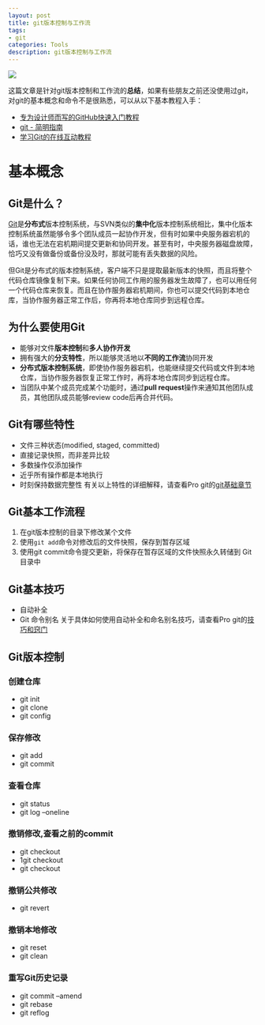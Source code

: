 ```yaml
---
layout: post
title: git版本控制与工作流
tags:
- git
categories: Tools
description: git版本控制与工作流
---
```


![](http://ww2.sinaimg.cn/mw690/5ecfffbajw1f6f8tjlsk1g20ng0b40tz.gif)

这篇文章是针对git版本控制和工作流的**总结**，如果有些朋友之前还没使用过git，对git的基本概念和命令不是很熟悉，可以从以下基本教程入手：
 
- [专为设计师而写的GitHub快速入门教程](http://www.ui.cn/detail/20957.html)  
- [git - 简明指南](http://rogerdudler.github.io/git-guide/index.zh.html)   
- [学习Git的在线互动教程](http://pcottle.github.io/learnGitBranching/) 

# 基本概念

## Git是什么？

[Git](https://git-scm.com/)是**分布式**版本控制系统，与SVN类似的**集中化**版本控制系统相比，集中化版本控制系统虽然能够令多个团队成员一起协作开发，但有时如果中央服务器宕机的话，谁也无法在宕机期间提交更新和协同开发。甚至有时，中央服务器磁盘故障，恰巧又没有做备份或备份没及时，那就可能有丢失数据的风险。   

但Git是分布式的版本控制系统，客户端不只是提取最新版本的快照，而且将整个代码仓库镜像复制下来。如果任何协同工作用的服务器发生故障了，也可以用任何一个代码仓库来恢复。而且在协作服务器宕机期间，你也可以提交代码到本地仓库，当协作服务器正常工作后，你再将本地仓库同步到远程仓库。

## 为什么要使用Git

- 能够对文件**版本控制**和**多人协作开发**    
- 拥有强大的**分支特性**，所以能够灵活地以**不同的工作流**协同开发    
- **分布式版本控制系统**，即使协作服务器宕机，也能继续提交代码或文件到本地仓库，当协作服务器恢复正常工作时，再将本地仓库同步到远程仓库。
- 当团队中某个成员完成某个功能时，通过**pull request**操作来通知其他团队成员，其他团队成员能够review code后再合并代码。

## Git有哪些特性

- 文件三种状态(modified, staged, committed)
- 直接记录快照，而非差异比较
- 多数操作仅添加操作
- 近乎所有操作都是本地执行
- 时刻保持数据完整性
有关以上特性的详细解释，请查看Pro git的[git基础章节](http://iissnan.com/progit/html/zh/ch1_3.html)

## Git基本工作流程

1. 在git版本控制的目录下修改某个文件
2. 使用```git add```命令对修改后的文件快照，保存到暂存区域
3. 使用git commit命令提交更新，将保存在暂存区域的文件快照永久转储到 Git 目录中

## Git基本技巧

- 自动补全
- Git 命令别名
关于具体如何使用自动补全和命名别名技巧，请查看Pro git的[技巧和窍门](http://iissnan.com/progit/html/zh/ch2_7.html)

## Git版本控制

### 创建仓库 

- git init 
- git clone 
- git config

### 保存修改 
- git add 
- git commit

### 查看仓库 
- git status 
- git log –oneline

### 撤销修改,查看之前的commit 
- git checkout 
- 1git checkout 
- git checkout

### 撤销公共修改 
- git revert

### 撤销本地修改 
- git reset 
- git clean 

### 重写Git历史记录 
- git commit –amend 
- git rebase 
- git reflog



